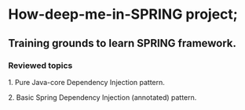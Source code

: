 # How-deep-me-in-SPRING project;

<h2>Training grounds to learn SPRING framework.</h2>
</p>
<h3>Reviewed topics</h3>
</p>
1. Pure Java-core Dependency Injection pattern.
</p>
2. Basic Spring Dependency Injection (annotated) pattern.
</p>